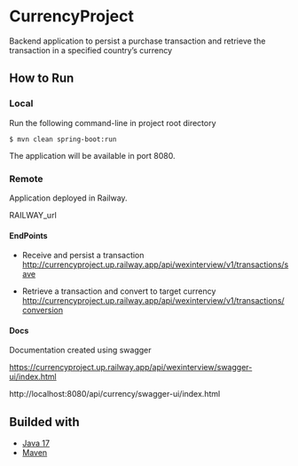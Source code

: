 # CurrencyProject
Backend application to persist a purchase transaction and retrieve the transaction in a specified country’s
currency

## How to Run

### Local
Run the following command-line in project root directory

```
$ mvn clean spring-boot:run
``` 
The application will be available in port 8080.

### Remote
Application deployed in Railway.

RAILWAY_url

#### EndPoints
- Receive and persist a transaction
http://currencyproject.up.railway.app/api/wexinterview/v1/transactions/save  


- Retrieve a transaction and convert to target currency
http://currencyproject.up.railway.app/api/wexinterview/v1/transactions/conversion


#### Docs

Documentation created using swagger

https://currencyproject.up.railway.app/api/wexinterview/swagger-ui/index.html

http://localhost:8080/api/currency/swagger-ui/index.html

## Builded with
*  [Java 17](https://docs.oracle.com/en/java/javase/17/)
*  [Maven](https://maven.apache.org/) 
